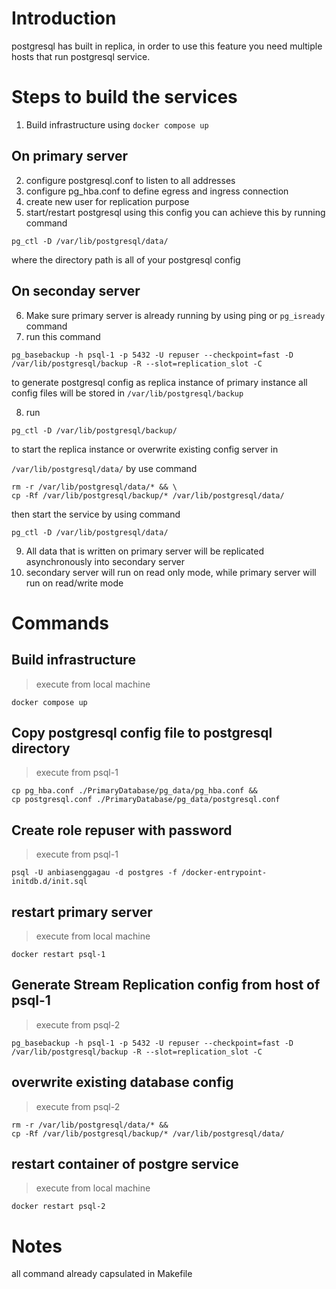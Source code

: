 # Introduction
postgresql has built in replica, in order to use this feature
you need multiple hosts that run postgresql service.

# Steps to build the services
1. Build infrastructure using ``docker compose up``


## On primary server
2. configure postgresql.conf to listen to all addresses
3. configure pg_hba.conf to define egress and ingress connection
4. create new user for replication purpose
5. start/restart postgresql using this config
	you can achieve this by running command  
```
pg_ctl -D /var/lib/postgresql/data/
```
where the directory path is all of your postgresql config

## On seconday server
6. Make sure primary server is already running by using ping or ``pg_isready`` command
7. run this command
```
pg_basebackup -h psql-1 -p 5432 -U repuser --checkpoint=fast -D /var/lib/postgresql/backup -R --slot=replication_slot -C
```
to generate postgresql config as replica instance of primary instance
	all config files will be stored in ``/var/lib/postgresql/backup``

8. run
```
pg_ctl -D /var/lib/postgresql/backup/
```
to start the replica instance
	or overwrite existing config server in 

``/var/lib/postgresql/data/`` by use command
```
rm -r /var/lib/postgresql/data/* && \
cp -Rf /var/lib/postgresql/backup/* /var/lib/postgresql/data/
```
then start the service by using command  
```
pg_ctl -D /var/lib/postgresql/data/
```

9. All data that is written on primary server will be replicated asynchronously into secondary server
10. secondary server will run on read only mode, while primary server will run on read/write mode

# Commands

## Build infrastructure
> execute from local machine

```
docker compose up
```

## Copy postgresql config file to postgresql directory
> execute from psql-1

```
cp pg_hba.conf ./PrimaryDatabase/pg_data/pg_hba.conf &&
cp postgresql.conf ./PrimaryDatabase/pg_data/postgresql.conf
```

## Create role repuser with password
> execute from psql-1

```
psql -U anbiasenggagau -d postgres -f /docker-entrypoint-initdb.d/init.sql
```

## restart primary server
> execute from local machine

```
docker restart psql-1
```

## Generate Stream Replication config from host of psql-1
> execute from psql-2

```
pg_basebackup -h psql-1 -p 5432 -U repuser --checkpoint=fast -D /var/lib/postgresql/backup -R --slot=replication_slot -C
```

## overwrite existing database config
> execute from psql-2

```
rm -r /var/lib/postgresql/data/* &&
cp -Rf /var/lib/postgresql/backup/* /var/lib/postgresql/data/
```

## restart container of postgre service
> execute from local machine

```
docker restart psql-2
```

# Notes

all command already capsulated in Makefile